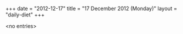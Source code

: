 +++
date = "2012-12-17"
title = "17 December 2012 (Monday)"
layout = "daily-diet"
+++

<p>&lt;no entries&gt;</p>